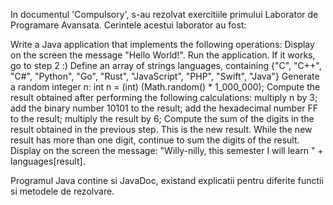 In documentul 'Compulsory', s-au rezolvat exercitiile primului Laborator de Programare Avansata.
Cerintele acestui laborator au fost:

Write a Java application that implements the following operations:
    Display on the screen the message "Hello World!". Run the application. If it works, go to step 2 :)
    Define an array of strings languages, containing {"C", "C++", "C#", "Python", "Go", "Rust", "JavaScript", "PHP", "Swift", "Java"}
    Generate a random integer n: int n = (int) (Math.random() * 1_000_000);
    Compute the result obtained after performing the following calculations:
        multiply n by 3;
        add the binary number 10101 to the result;
        add the hexadecimal number FF to the result;
        multiply the result by 6;
    Compute the sum of the digits in the result obtained in the previous step. This is the new result. While the new result has more than one digit, continue to sum the digits of the result.
    Display on the screen the message: "Willy-nilly, this semester I will learn " + languages[result].

Programul Java contine si JavaDoc, existand explicatii pentru diferite functii si metodele de rezolvare. 

